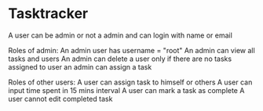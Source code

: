 # Tasktracker

A user can be admin or not a admin and can login with name or email

Roles of admin:
An admin user has username = "root"
An admin can view all tasks and users
An admin can delete a user only if there are no tasks assigned to user
an admin can assign a task

Roles of other users:
A user can assign task to himself or others
A user can input time spent in 15 mins interval
A user can mark a task as complete
A user cannot edit completed task

